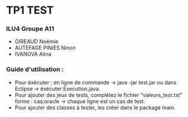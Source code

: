 # TP1 TEST

### ILU4 Groupe A11
- GIREAUD Noémie 
- AUTEFAGE PINIES Ninon
- IVANOVA Alina

### Guide d'utilisation :
- Pour éxécuter : en ligne de commande -> java -jar test.jar ou dans Eclipse -> éxécuter Execution.java.
- Pour ajouter des jeux de tests, complétez le fichier "valeurs_test.txt" forme : cas;oracle -> chaque ligne est un cas de test. 
- Pour ajouter des classes à tester, les créer dans le package main.
